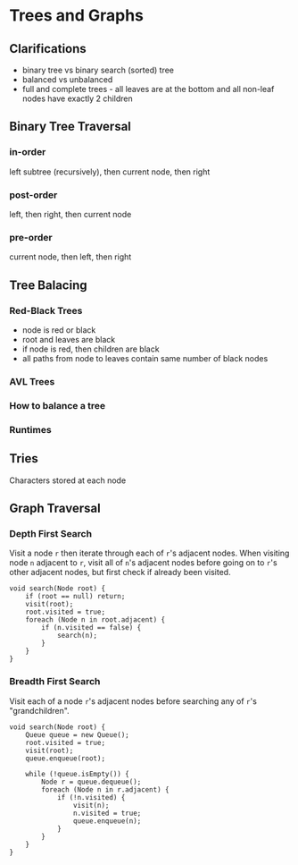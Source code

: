 # Trees and Graphs

## Clarifications

- binary tree vs binary search (sorted) tree
- balanced vs unbalanced
- full and complete trees - all leaves are at the bottom and all non-leaf nodes have exactly 2 children

## Binary Tree Traversal
### in-order
left subtree (recursively), then current node, then right

### post-order
left, then right, then current node

### pre-order
current node, then left, then right

## Tree Balacing
### Red-Black Trees
- node is red or black
- root and leaves are black
- if node is red, then children are black
- all paths from node to leaves contain same number of black nodes

### AVL Trees

### How to balance a tree

### Runtimes

## Tries
Characters stored at each node

## Graph Traversal

### Depth First Search

Visit a node `r` then iterate through each of `r`'s adjacent nodes. When visiting node `n` adjacent to `r`, visit all of `n`'s adjacent nodes before going on to `r`'s other adjacent nodes, but first check if already been visited.

```
void search(Node root) {
	if (root == null) return;
	visit(root);
	root.visited = true;
	foreach (Node n in root.adjacent) {
		if (n.visited == false) {
			search(n);
		}
	}
}
```

### Breadth First Search

Visit each of a node `r`'s adjacent nodes before searching any of `r`'s "grandchildren".

```
void search(Node root) {
	Queue queue = new Queue();
	root.visited = true;
	visit(root);
	queue.enqueue(root);
	
	while (!queue.isEmpty()) {
		Node r = queue.dequeue();
		foreach (Node n in r.adjacent) {
			if (!n.visited) {
				visit(n);
				n.visited = true;
				queue.enqueue(n);
			}
		}
	}
}
```